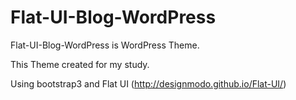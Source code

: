 # Flat-UI-Blog-WordPress

Flat-UI-Blog-WordPress is WordPress Theme.

This Theme created for my study.

Using bootstrap3 and Flat UI (http://designmodo.github.io/Flat-UI/)
